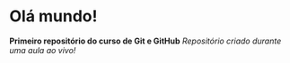 
# Olá mundo!
**Primeiro repositório do curso de Git e GitHub**
*Repositório criado durante uma aula ao vivo!*
